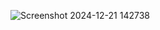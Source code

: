![Screenshot 2024-12-21 142738](https://github.com/user-attachments/assets/4d3f112f-9346-48a9-bb9f-5b145e79ec19)
